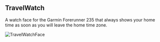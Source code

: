 ## TravelWatch
A watch face for the Garmin Forerunner 235 that always shows your home time as soon as you will leave the home time zone.

![TravelWatchFace](https://dl.dropboxusercontent.com/u/84552/FR235_TravelWatch.png)
